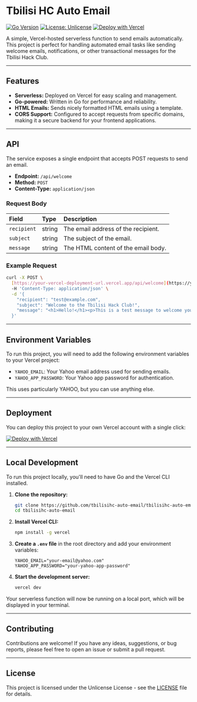 # Tbilisi HC Auto Email

[![Go Version](https://img.shields.io/badge/go-1.23.1+-blue.svg)](https://golang.org/dl/)
[![License: Unlicense](https://img.shields.io/badge/License-Unlicense-gray.svg)](https://opensource.org/licenses/unlicense)
[![Deploy with Vercel](https://vercel.com/button)](https://vercel.com/new/clone?repository-url=https%3A%2F%2Fgithub.com%2Ftbilisihc-auto-email%2Ftbilisihc-auto-email)

A simple, Vercel-hosted serverless function to send emails automatically. This project is perfect for handling automated email tasks like sending welcome emails, notifications, or other transactional messages for the Tbilisi Hack Club.

---

## Features

-   **Serverless:** Deployed on Vercel for easy scaling and management.
-   **Go-powered:** Written in Go for performance and reliability.
-   **HTML Emails:** Sends nicely formatted HTML emails using a template.
-   **CORS Support:** Configured to accept requests from specific domains, making it a secure backend for your frontend applications.

---

## API

The service exposes a single endpoint that accepts POST requests to send an email.

-   **Endpoint:** `/api/welcome`
-   **Method:** `POST`
-   **Content-Type:** `application/json`

### Request Body

| Field       | Type   | Description                                |
| :---------- | :----- | :----------------------------------------- |
| `recipient` | string | The email address of the recipient.        |
| `subject`   | string | The subject of the email.                  |
| `message`   | string | The HTML content of the email body.        |

### Example Request

```bash
curl -X POST \
  [https://your-vercel-deployment-url.vercel.app/api/welcome](https://your-vercel-deployment-url.vercel.app/api/welcome) \
  -H 'Content-Type: application/json' \
  -d '{
    "recipient": "test@example.com",
    "subject": "Welcome to the Tbilisi Hack Club!",
    "message": "<h1>Hello!</h1><p>This is a test message to welcome you to our community.</p>"
  }'
```

---

## Environment Variables

To run this project, you will need to add the following environment variables to your Vercel project:

-   `YAHOO_EMAIL`: Your Yahoo email address used for sending emails.
-   `YAHOO_APP_PASSWORD`: Your Yahoo app password for authentication.

This uses particularly YAHOO, but you can use anything else.

---

## Deployment

You can deploy this project to your own Vercel account with a single click:

[![Deploy with Vercel](https://vercel.com/button)](https://vercel.com/new/clone?repository-url=https%3A%2F%2Fgithub.com%2Ftbilisihc-auto-email%2Ftbilisihc-auto-email)

---

## Local Development

To run this project locally, you'll need to have Go and the Vercel CLI installed.

1.  **Clone the repository:**
    ```bash
    git clone https://github.com/tbilisihc-auto-email/tbilisihc-auto-email.git
    cd tbilisihc-auto-email
    ```

2.  **Install Vercel CLI:**
    ```bash
    npm install -g vercel
    ```

3.  **Create a `.env` file** in the root directory and add your environment variables:
    ```
    YAHOO_EMAIL="your-email@yahoo.com"
    YAHOO_APP_PASSWORD="your-yahoo-app-password"
    ```

4.  **Start the development server:**
    ```bash
    vercel dev
    ```

Your serverless function will now be running on a local port, which will be displayed in your terminal.

---

## Contributing

Contributions are welcome! If you have any ideas, suggestions, or bug reports, please feel free to open an issue or submit a pull request.


---

## License

This project is licensed under the Unlicense License - see the [LICENSE](LICENSE) file for details.
